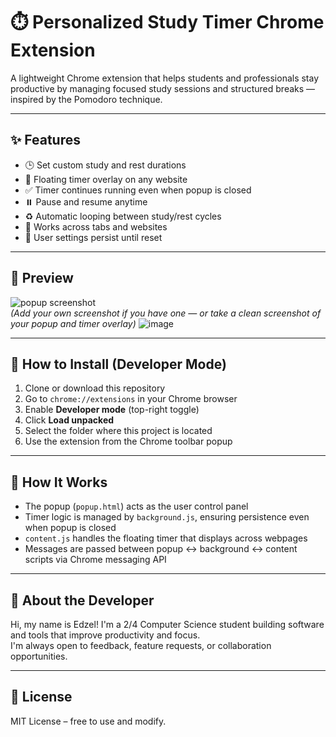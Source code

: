 # ⏱️ Personalized Study Timer Chrome Extension

A lightweight Chrome extension that helps students and professionals stay productive by managing focused study sessions and structured breaks — inspired by the Pomodoro technique.

---

## ✨ Features

- 🕒 Set custom study and rest durations
- 📌 Floating timer overlay on any website
- ✅ Timer continues running even when popup is closed
- ⏸️ Pause and resume anytime
- ♻️ Automatic looping between study/rest cycles
- 🔄 Works across tabs and websites
- 💾 User settings persist until reset

---

## 📸 Preview

![popup screenshot](./assets/popup-screenshot.png)  
*(Add your own screenshot if you have one — or take a clean screenshot of your popup and timer overlay)*
![image](https://github.com/user-attachments/assets/7ef8782a-59f7-49c3-bf60-d1af9588e0c7)

---

## 🚀 How to Install (Developer Mode)

1. Clone or download this repository
2. Go to `chrome://extensions` in your Chrome browser
3. Enable **Developer mode** (top-right toggle)
4. Click **Load unpacked**
5. Select the folder where this project is located
6. Use the extension from the Chrome toolbar popup

---

## 🔧 How It Works

- The popup (`popup.html`) acts as the user control panel
- Timer logic is managed by `background.js`, ensuring persistence even when popup is closed
- `content.js` handles the floating timer that displays across webpages
- Messages are passed between popup ↔ background ↔ content scripts via Chrome messaging API

---

## 🙋 About the Developer

Hi, my name is Edzel! I'm a 2/4 Computer Science student building software and tools that improve productivity and focus.  
I'm always open to feedback, feature requests, or collaboration opportunities. 

---

## 📄 License

MIT License – free to use and modify.
